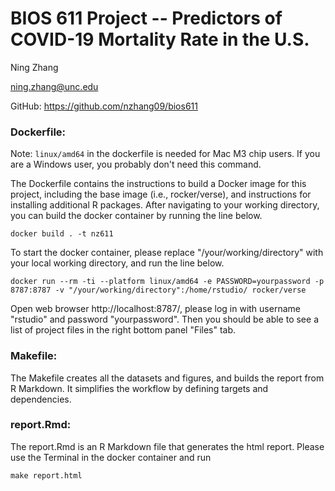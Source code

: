 # BIOS 611 Project -- Predictors of COVID-19 Mortality Rate in the U.S.

Ning Zhang

ning.zhang@unc.edu

GitHub: https://github.com/nzhang09/bios611


### Dockerfile:
Note: `linux/amd64` in the dockerfile is needed for Mac M3 chip users. If you are a Windows user, you probably don't need this command.

The Dockerfile contains the instructions to build a Docker image for this project, including the base image (i.e., rocker/verse), and instructions for installing additional R packages. After navigating to your working directory, you can build the docker container by running the line below.
```
docker build . -t nz611
```

To start the docker container, please replace "/your/working/directory" with your local working directory, and run the line below.
```
docker run --rm -ti --platform linux/amd64 -e PASSWORD=yourpassword -p 8787:8787 -v "/your/working/directory":/home/rstudio/ rocker/verse
```

Open web browser http://localhost:8787/, please log in with username "rstudio" and password "yourpassword". Then you should be able to see a list of project files in the right bottom panel "Files" tab.

### Makefile: 
The Makefile creates all the datasets and figures, and builds the report from R Markdown. It simplifies the workflow by defining targets and dependencies. 

### report.Rmd:
The report.Rmd is an R Markdown file that generates the html report. Please use the Terminal in the docker container and run
```
make report.html
```











